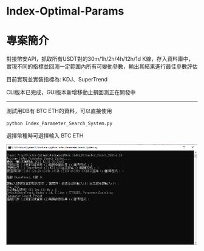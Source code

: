 # Index-Optimal-Params
# 專案簡介

對接幣安API，抓取所有USDT對的30m/1h/2h/4h/12h/1d K線，存入資料庫中，實現不同的指標並回測一定範圍內所有可變動參數，輸出其結果進行最佳參數評估

目前實現並實裝指標為: KDJ、SuperTrend

CLI版本已完成，GUI版本新增移動止損回測正在開發中

---

測試用DB有 BTC ETH的資料，可以直接使用

`python Index_Parameter_Search_System.py`

選擇幣種時可選擇輸入 BTC ETH

![demo](https://github.com/birsbear/Index-Optimal-Params/blob/main/image/SuperTrend.png)
